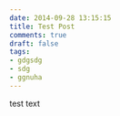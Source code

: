 ```yaml
---
date: 2014-09-28 13:15:15
title: Test Post
comments: true
draft: false
tags:
- gdgsdg
- sdg
- ggnuha
---
```


test text